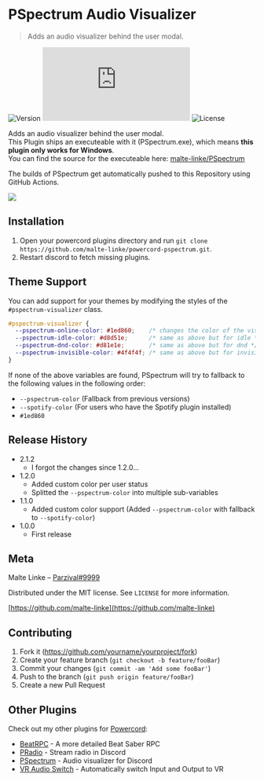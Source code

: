 # PSpectrum Audio Visualizer
> Adds an audio visualizer behind the user modal. 

![Version][version-image]
![Size][size-image]
![License][license-image]

Adds an audio visualizer behind the user modal. <br>
This Plugin ships an executeable with it (PSpectrum.exe), which means **this plugin only works for Windows**.<br>
You can find the source for the executeable here: <a href="https://github.com/malte-linke/PSpectrum">malte-linke/PSpectrum</a>

The builds of PSpectrum get automatically pushed to this Repository using GitHub Actions.

![][demo-image]

## Installation

1. Open your powercord plugins directory and run `git clone https://github.com/malte-linke/powercord-pspectrum.git`.
2. Restart discord to fetch missing plugins.

## Theme Support

You can add support for your themes by modifying the styles of the `#pspectrum-visualizer` class.<br>

```css
#pspectrum-visualizer {
  --pspectrum-online-color: #1ed860;    /* changes the color of the visualizer when the user is online */
  --pspectrum-idle-color: #d8d51e;      /* same as above but for idle */
  --pspectrum-dnd-color: #d81e1e;       /* same as above but for dnd */
  --pspectrum-invisible-color: #4f4f4f; /* same as above but for invisible */
}
```

If none of the above variables are found, PSpectrum will try to fallback to the following values in the following order:

  * `--pspectrum-color` (Fallback from previous versions)
  * `--spotify-color` (For users who have the Spotify plugin installed)
  * `#1ed860`

## Release History

* 2.1.2
    * I forgot the changes since 1.2.0...
* 1.2.0
    * Added custom color per user status
    * Splitted the `--pspectrum-color` into multiple sub-variables
* 1.1.0
    * Added custom color support (Added `--pspectrum-color` with fallback to `--spotify-color`)
* 1.0.0
    * First release

## Meta

Malte Linke – [Parzival#9999](https://discord.com/users/249877580180750336)

Distributed under the MIT license. See ``LICENSE`` for more information.

[https://github.com/malte-linke](https://github.com/malte-linke)

## Contributing

1. Fork it (<https://github.com/yourname/yourproject/fork>)
2. Create your feature branch (`git checkout -b feature/fooBar`)
3. Commit your changes (`git commit -am 'Add some fooBar'`)
4. Push to the branch (`git push origin feature/fooBar`)
5. Create a new Pull Request

<!-- Markdown link & img dfn's -->
[version-image]: https://img.shields.io/github/manifest-json/v/malte-linke/powercord-pspectrum?style=flat-square
[license-image]: https://img.shields.io/github/license/malte-linke/powercord-pspectrum?style=flat-square
[size-image]: https://img.shields.io/github/size/malte-linke/powercord-pspectrum/index.js?style=flat-square
[demo-image]: https://i.imgur.com/eiubeXY.gif


## Other Plugins

Check out my other plugins for [Powercord](https://powercord.dev/plugins/):

  - [BeatRPC](https://github.com/malte-linke/powercord-beatrpc) - A more detailed Beat Saber RPC
  - [PRadio](https://github.com/malte-linke/powercord-pradio) - Stream radio in Discord
  - [PSpectrum](https://github.com/malte-linke/powercord-pspectrum) - Audio visualizer for Discord
  - [VR Audio Switch](https://github.com/malte-linke/powercord-vraudioswitch) - Automatically switch Input and Output to VR
